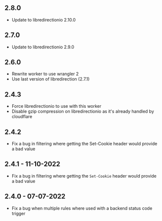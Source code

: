 ## 2.8.0

* Update to libredirectionio 2.10.0

## 2.7.0

 * Update to libredirectionio 2.9.0

## 2.6.0

 * Rewrite worker to use wrangler 2
 * Use last version of libredirection (2.7.1)

## 2.4.3

 * Force libredirectionio to use with this worker
 * Disable gzip compression on libredirectionio as it's already handled by cloudflare

## 2.4.2

 * Fix a bug in filtering where getting the Set-Cookie header would provide a bad value

## 2.4.1 - 11-10-2022

 * Fix a bug in filtering where getting the `Set-Cookie` header would provide a bad value

## 2.4.0 - 07-07-2022

 * Fix a bug when multiple rules where used with a backend status code trigger
